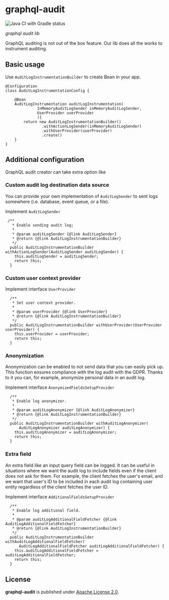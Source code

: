 graphql-audit
=====
![Java CI with Gradle status](https://github.com/allegro/graphql-extended-audit-intstrumentation/actions/workflows/ci.yml/badge.svg?branch=master)

*graphql audit lib*

GraphQL auditing is not out of the box feature. Our lib does all the works to instrument auditing.

## Basic usage

Use ``AuditLogInstrumentationBuilder`` to create Bean in your app.

```
@Configuration
class AuditLogInstrumentationConfig {

    @Bean
    AuditLogInstrumentation auditLogInstrumentation(
              InMemoryAuditLogSender inMemoryAuditLogSender,
              UserProvider userProvider
              ){
        return new AuditLogInstrumentationBuilder()
                .withActionLogSender(inMemoryAuditLogSender)
                .withUserProvider(userProvider)
                .create()
    }
}
```

## Additional configuration

GraphQL audit creator can take extra option like

### Custom audit log destination data source

You can provide your own implementation of ``AuditLogSender`` to sent logs somewhere (i.e. database, event queue, or a file).

Implement ``AuditLogSender``

```
 /**
   * Enable sending audit log;
   *
   * @param auditLogSender {@link AuditLogSender}
   * @return {@link AuditLogInstrumentationBuilder}
   */
  public AuditLogInstrumentationBuilder withActionLogSender(AuditLogSender auditLogSender) {
    this.auditLogSender = auditLogSender;
    return this;
  }
 ```

### Custom user context provider

Implement interface ``UserProvider`` 

```
  /**
   * Set user context provider.
   *
   * @param userProvider {@link UserProvider}
   * @return {@link AuditLogInstrumentationBuilder}
   */
  public AuditLogInstrumentationBuilder withUserProvider(UserProvider userProvider) {
    this.userProvider = userProvider;
    return this;
  }
```

### Anonymization

Anonymization can be enabled to not send data that you can easily pick up.
This function ensures compliance with the log audit with the GDPR.
Thanks to it you can, for example, anonymize personal data in an audit log.

Implement interface ``AnonymizedFieldsSetupProvider``

```
  /**
   * Enable log anonymizer.
   *
   * @param auditLogAnonymizer {@link AuditLogAnonymizer}
   * @return {@link AuditLogInstrumentationBuilder}
   */
  public AuditLogInstrumentationBuilder withAuditLogAnonymizer(
      AuditLogAnonymizer auditLogAnonymizer) {
    this.auditLogAnonymizer = auditLogAnonymizer;
    return this;
  }
```

### Extra field

An extra field like an input query field can be logged.
It can be useful in situations where we want the audit log to include fields even if the client does not ask for them.
For example, the client fetches the user's email, and we want that user's ID to be included in each audit log containing user entity regardless of the client fetches the user ID.

Implement interface ``AdditionalFieldsSetupProvider``

```
  /**
   * Enable log additional field.
   *
   * @param auditLogAdditionalFieldFetcher {@link AuditLogAdditionalFieldFetcher}
   * @return {@link AuditLogInstrumentationBuilder}
   */
  public AuditLogInstrumentationBuilder withAuditLogAdditionalFieldFetcher(
      AuditLogAdditionalFieldFetcher auditLogAdditionalFieldFetcher) {
    this.auditLogAdditionalFieldFetcher = auditLogAdditionalFieldFetcher;
    return this;
  }
```

## License

**graphql-audit** is published under [Apache License 2.0](http://www.apache.org/licenses/LICENSE-2.0).
